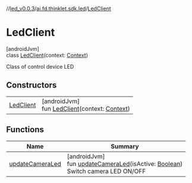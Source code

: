 //[led_v0.0.3](../../../index.md)/[ai.fd.thinklet.sdk.led](../index.md)/[LedClient](index.md)

# LedClient

[androidJvm]\
class [LedClient](index.md)(context: [Context](https://developer.android.com/reference/kotlin/android/content/Context.html))

Class of control device LED

## Constructors

| | |
|---|---|
| [LedClient](-led-client.md) | [androidJvm]<br>fun [LedClient](-led-client.md)(context: [Context](https://developer.android.com/reference/kotlin/android/content/Context.html)) |

## Functions

| Name | Summary |
|---|---|
| [updateCameraLed](update-camera-led.md) | [androidJvm]<br>fun [updateCameraLed](update-camera-led.md)(isActive: [Boolean](https://kotlinlang.org/api/latest/jvm/stdlib/kotlin/-boolean/index.html))<br>Switch camera LED ON/OFF |

